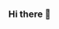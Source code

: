 ### Hi there 👋

<!--
**ray-x/ray-x** is a ✨ _special_ ✨ repository because its `README.md` (this file) appears on your GitHub profile.

![RayX's github stats](https://github-readme-stats.vercel.app/api?username=ray-x&theme=radical) 

Here are some ideas to get you started:

- 🔭 I’m currently working on ...
- 🌱 I’m currently learning ...
- 👯 I’m looking to collaborate on ...
- 🤔 I’m looking for help with ...
- 💬 Ask me about ...
- 📫 How to reach me: ...
- 😄 Pronouns: ...
- ⚡ Fun fact: ...
-->
